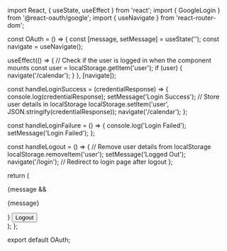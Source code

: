 import React, { useState, useEffect } from 'react';
import { GoogleLogin } from '@react-oauth/google';
import { useNavigate } from 'react-router-dom';

const OAuth = () => {
  const [message, setMessage] = useState('');
  const navigate = useNavigate();

  useEffect(() => {
    // Check if the user is logged in when the component mounts
    const user = localStorage.getItem('user');
    if (user) {
      navigate('/calendar');
    }
  }, [navigate]);

  const handleLoginSuccess = (credentialResponse) => {
    console.log(credentialResponse);
    setMessage('Login Success');
    // Store user details in localStorage
    localStorage.setItem('user', JSON.stringify(credentialResponse));
    navigate('/calendar');
  };

  const handleLoginFailure = () => {
    console.log('Login Failed');
    setMessage('Login Failed');
  };

  const handleLogout = () => {
    // Remove user details from localStorage
    localStorage.removeItem('user');
    setMessage('Logged Out');
    navigate('/login'); // Redirect to login page after logout
  };

  return (
    <div>
      <div>
        <GoogleLogin
          onSuccess={handleLoginSuccess}
          onError={handleLoginFailure}
          theme="outline"
          shape="circle"
          useOneTap
        />
        {message && <p>{message}</p>}
        <button onClick={handleLogout}>Logout</button>
      </div>
    </div>
  );
};

export default OAuth;
